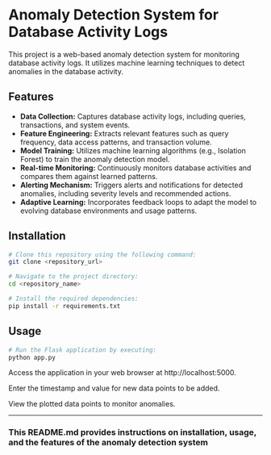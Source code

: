 # Anomaly Detection System for Database Activity Logs

This project is a web-based anomaly detection system for monitoring database activity logs. It utilizes machine learning techniques to detect anomalies in the database activity.

## Features

- **Data Collection:** Captures database activity logs, including queries, transactions, and system events.
- **Feature Engineering:** Extracts relevant features such as query frequency, data access patterns, and transaction volume.
- **Model Training:** Utilizes machine learning algorithms (e.g., Isolation Forest) to train the anomaly detection model.
- **Real-time Monitoring:** Continuously monitors database activities and compares them against learned patterns.
- **Alerting Mechanism:** Triggers alerts and notifications for detected anomalies, including severity levels and recommended actions.
- **Adaptive Learning:** Incorporates feedback loops to adapt the model to evolving database environments and usage patterns.

## Installation

```bash
# Clone this repository using the following command:
git clone <repository_url>

# Navigate to the project directory:
cd <repository_name>

# Install the required dependencies:
pip install -r requirements.txt
```

## Usage
```bash
# Run the Flask application by executing:
python app.py
```
Access the application in your web browser at http://localhost:5000.

Enter the timestamp and value for new data points to be added.

View the plotted data points to monitor anomalies.


--------------------------------------------


### This README.md provides instructions on installation, usage, and the features of the anomaly detection system
